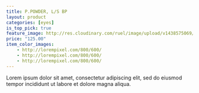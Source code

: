 ```yaml
---
title: P.POWDER, L/S BP
layout: product
categories: [eyes]
is_top_pick: true
feature_image: http://res.cloudinary.com/ruel/image/upload/v1438575069/fashion21/picture-14.jpg
price: "125.00"
item_color_images:
    - http://lorempixel.com/800/600/
    - http://lorempixel.com/800/600/
    - http://lorempixel.com/800/600/
---
```


Lorem ipsum dolor sit amet, consectetur adipiscing elit, sed do eiusmod tempor incididunt ut labore et dolore magna aliqua.
